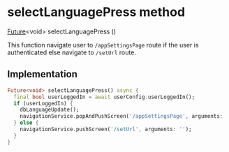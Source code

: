 


# selectLanguagePress method








[Future](https://api.flutter.dev/flutter/dart-async/Future-class.html)&lt;void> selectLanguagePress
()





<p>This function navigate user to <code>/appSettingsPage</code> route if the user is authenticated
else navigate to <code>/setUrl</code> route.</p>



## Implementation

```dart
Future<void> selectLanguagePress() async {
  final bool userLoggedIn = await userConfig.userLoggedIn();
  if (userLoggedIn) {
    dbLanguageUpdate();
    navigationService.popAndPushScreen('/appSettingsPage', arguments: '');
  } else {
    navigationService.pushScreen('/setUrl', arguments: '');
  }
}
```







